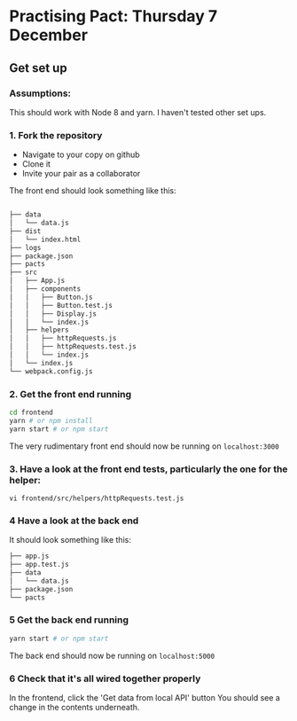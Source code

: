# Practising Pact: Thursday 7 December

## Get set up

### Assumptions:

This should work with Node 8 and yarn. I haven't tested other set ups.

### 1. Fork the repository

* Navigate to your copy on github
* Clone it
* Invite your pair as a collaborator

The front end should look something like this: 

```bash

├── data
│   └── data.js
├── dist
│   └── index.html
├── logs
├── package.json
├── pacts
├── src
│   ├── App.js
│   ├── components
│   │   ├── Button.js
│   │   ├── Button.test.js
│   │   ├── Display.js
│   │   └── index.js
│   ├── helpers
│   │   ├── httpRequests.js
│   │   ├── httpRequests.test.js
│   │   └── index.js
│   └── index.js
└── webpack.config.js
```

### 2. Get the front end running

```bash
cd frontend
yarn # or npm install
yarn start # or npm start
```

The very rudimentary front end should now be running on `localhost:3000`

### 3. Have a look at the front end tests, particularly the one for the helper:

`vi frontend/src/helpers/httpRequests.test.js`

### 4 Have a look at the back end
It should look something like this: 

```bash
├── app.js
├── app.test.js
├── data
│   └── data.js
├── package.json
└── pacts
```

### 5 Get the back end running

```bash
yarn start # or npm start
```

The back end should now be running on `localhost:5000`

### 6 Check that it's all wired together properly

In the frontend, click the 'Get data from local API' button
You should see a change in the contents underneath.



